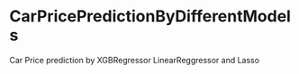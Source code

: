 # CarPricePredictionByDifferentModels
Car Price prediction by XGBRegressor LinearReggressor and Lasso
